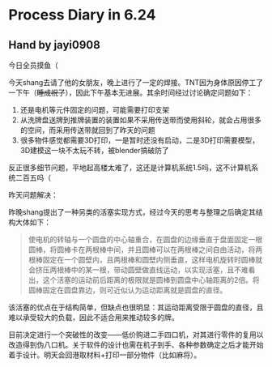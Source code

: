 # Process Diary in 6.24

## Hand by jayi0908

今日全员摸鱼（

今天shang去请了他的女朋友，晚上进行了一定的焊接。TNT因为身体原因停工了一下午（~~睡成祝了~~），因此下午基本无进展。其余时间经过讨论确定问题如下：

1. 还是电机等元件固定的问题，可能需要打印支架
2. 从洗牌盘送牌到推牌装置的装置如果不采用传送带而使用斜轮，就会占用很多的空间，而采用传送带就回到了昨天的问题
3. 很多物件感觉都需要3D打印，一是暂时还没有启动，二是3D打印需要模型，3D建模这一块不太玩不转，被blender搞破防了

反正很多细节问题，平地起高楼太难了，这还是计算机系统1.5吗，这不计算机系统二百五吗（

昨天问题解决：

昨晚shang提出了一种另类的活塞实现方式，经过今天的思考与整理之后确定其结构大体如下：

>使电机的转轴与一个圆盘的中心轴重合，在圆盘的边缘垂直于盘面固定一根圆棒，将圆棒卡在两根棒中间，并且圆棒可以在两根棒之间自由活动，将两根棒固定在一个圆壁内，且两根棒和圆壁内侧垂直，这样电机旋转时圆棒就会挤压两根棒中的某一根，带动圆壁做直线运动，以实现活塞，且不难看出，这个活塞的运动前后距离的极限就是圆棒到圆盘中心轴距离的2倍。将圆棒固定在圆盘靠边，则可近似认为运动距离就是圆盘的直径。

该活塞的优点在于结构简单，但缺点也很明显：其运动距离受限于圆盘的直径，且难以承受较大的负载，因此不适合用来推动较多的牌。

目前决定进行一个突破性的改变——低价购进二手四口机，对其进行零件的复用以改造得到伪八口机。关于软件的设计也需在机子到手、各种参数确定之后才能开始着手设计。明天会回港取材料+打印一部分物件（比如麻将）。